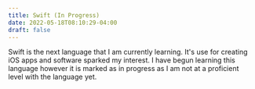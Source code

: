 ```yaml
---
title: Swift (In Progress)
date: 2022-05-18T08:10:29-04:00
draft: false
---
```


Swift is the next language that I am currently learning. It's use for creating iOS apps and software sparked my interest. I have begun learning this language however it is marked as in progress as I am not at a proficient level with the language yet.
